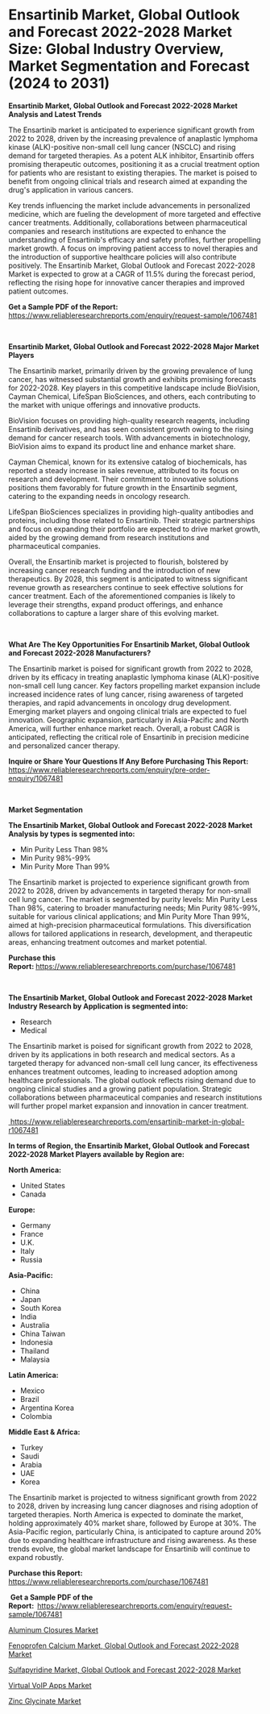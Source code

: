 <p><h1>Ensartinib Market, Global Outlook and Forecast 2022-2028 Market Size: Global Industry Overview, Market Segmentation and Forecast (2024 to 2031)</h1></p><p><strong>Ensartinib Market, Global Outlook and Forecast 2022-2028 Market Analysis and Latest Trends</strong></p>
<p><p>The Ensartinib market is anticipated to experience significant growth from 2022 to 2028, driven by the increasing prevalence of anaplastic lymphoma kinase (ALK)-positive non-small cell lung cancer (NSCLC) and rising demand for targeted therapies. As a potent ALK inhibitor, Ensartinib offers promising therapeutic outcomes, positioning it as a crucial treatment option for patients who are resistant to existing therapies. The market is poised to benefit from ongoing clinical trials and research aimed at expanding the drug's application in various cancers.</p><p>Key trends influencing the market include advancements in personalized medicine, which are fueling the development of more targeted and effective cancer treatments. Additionally, collaborations between pharmaceutical companies and research institutions are expected to enhance the understanding of Ensartinib's efficacy and safety profiles, further propelling market growth. A focus on improving patient access to novel therapies and the introduction of supportive healthcare policies will also contribute positively. The Ensartinib Market, Global Outlook and Forecast 2022-2028 Market is expected to grow at a CAGR of 11.5% during the forecast period, reflecting the rising hope for innovative cancer therapies and improved patient outcomes.</p></p>
<p><strong>Get a Sample PDF of the Report:&nbsp;</strong> <a href="https://www.reliableresearchreports.com/enquiry/request-sample/1067481?utm_campaign=13&utm_medium=2&utm_source=Github&utm_content=ia&utm_term=04122024&utm_id=ensartinib-market-global-outlook-and-forecast-2022-2028">https://www.reliableresearchreports.com/enquiry/request-sample/1067481</a></p>
<p>&nbsp;</p>
<p><strong>Ensartinib Market, Global Outlook and Forecast 2022-2028 Major Market Players</strong></p>
<p><p>The Ensartinib market, primarily driven by the growing prevalence of lung cancer, has witnessed substantial growth and exhibits promising forecasts for 2022-2028. Key players in this competitive landscape include BioVision, Cayman Chemical, LifeSpan BioSciences, and others, each contributing to the market with unique offerings and innovative products.</p><p>BioVision focuses on providing high-quality research reagents, including Ensartinib derivatives, and has seen consistent growth owing to the rising demand for cancer research tools. With advancements in biotechnology, BioVision aims to expand its product line and enhance market share.</p><p>Cayman Chemical, known for its extensive catalog of biochemicals, has reported a steady increase in sales revenue, attributed to its focus on research and development. Their commitment to innovative solutions positions them favorably for future growth in the Ensartinib segment, catering to the expanding needs in oncology research.</p><p>LifeSpan BioSciences specializes in providing high-quality antibodies and proteins, including those related to Ensartinib. Their strategic partnerships and focus on expanding their portfolio are expected to drive market growth, aided by the growing demand from research institutions and pharmaceutical companies.</p><p>Overall, the Ensartinib market is projected to flourish, bolstered by increasing cancer research funding and the introduction of new therapeutics. By 2028, this segment is anticipated to witness significant revenue growth as researchers continue to seek effective solutions for cancer treatment. Each of the aforementioned companies is likely to leverage their strengths, expand product offerings, and enhance collaborations to capture a larger share of this evolving market.</p></p>
<p>&nbsp;</p>
<p><strong>What Are The Key Opportunities For Ensartinib Market, Global Outlook and Forecast 2022-2028 Manufacturers?</strong></p>
<p><p>The Ensartinib market is poised for significant growth from 2022 to 2028, driven by its efficacy in treating anaplastic lymphoma kinase (ALK)-positive non-small cell lung cancer. Key factors propelling market expansion include increased incidence rates of lung cancer, rising awareness of targeted therapies, and rapid advancements in oncology drug development. Emerging market players and ongoing clinical trials are expected to fuel innovation. Geographic expansion, particularly in Asia-Pacific and North America, will further enhance market reach. Overall, a robust CAGR is anticipated, reflecting the critical role of Ensartinib in precision medicine and personalized cancer therapy.</p></p>
<p><strong>Inquire or Share Your Questions If Any Before Purchasing This Report:</strong> <a href="https://www.reliableresearchreports.com/enquiry/pre-order-enquiry/1067481?utm_campaign=13&utm_medium=2&utm_source=Github&utm_content=ia&utm_term=04122024&utm_id=ensartinib-market-global-outlook-and-forecast-2022-2028">https://www.reliableresearchreports.com/enquiry/pre-order-enquiry/1067481</a></p>
<p>&nbsp;</p>
<p><strong>Market Segmentation</strong></p>
<p><strong>The Ensartinib Market, Global Outlook and Forecast 2022-2028 Market Analysis by types is segmented into:</strong></p>
<p><ul><li>Min Purity Less Than 98%</li><li>Min Purity 98%-99%</li><li>Min Purity More Than 99%</li></ul></p>
<p><p>The Ensartinib market is projected to experience significant growth from 2022 to 2028, driven by advancements in targeted therapy for non-small cell lung cancer. The market is segmented by purity levels: Min Purity Less Than 98%, catering to broader manufacturing needs; Min Purity 98%-99%, suitable for various clinical applications; and Min Purity More Than 99%, aimed at high-precision pharmaceutical formulations. This diversification allows for tailored applications in research, development, and therapeutic areas, enhancing treatment outcomes and market potential.</p></p>
<p><strong>Purchase this Report:&nbsp;</strong><a href="https://www.reliableresearchreports.com/purchase/1067481?utm_campaign=13&utm_medium=2&utm_source=Github&utm_content=ia&utm_term=04122024&utm_id=ensartinib-market-global-outlook-and-forecast-2022-2028">https://www.reliableresearchreports.com/purchase/1067481</a></p>
<p>&nbsp;</p>
<p><strong>The Ensartinib Market, Global Outlook and Forecast 2022-2028 Market Industry Research by Application is segmented into:</strong></p>
<p><ul><li>Research</li><li>Medical</li></ul></p>
<p><p>The Ensartinib market is poised for significant growth from 2022 to 2028, driven by its applications in both research and medical sectors. As a targeted therapy for advanced non-small cell lung cancer, its effectiveness enhances treatment outcomes, leading to increased adoption among healthcare professionals. The global outlook reflects rising demand due to ongoing clinical studies and a growing patient population. Strategic collaborations between pharmaceutical companies and research institutions will further propel market expansion and innovation in cancer treatment.</p></p>
<p><a href="https://www.reliableresearchreports.com/ensartinib-market-in-global-r1067481?utm_campaign=13&utm_medium=2&utm_source=Github&utm_content=ia&utm_term=04122024&utm_id=ensartinib-market-global-outlook-and-forecast-2022-2028">&nbsp;https://www.reliableresearchreports.com/ensartinib-market-in-global-r1067481</a></p>
<p><strong>In terms of Region, the Ensartinib Market, Global Outlook and Forecast 2022-2028 Market Players available by Region are:</strong></p>
<p>
    <p> <strong> North America: </strong>
        <ul>
            <li>United States</li>
            <li>Canada</li>
        </ul>
        </p> 
    <p> <strong> Europe: </strong>
        <ul>
            <li>Germany</li>
            <li>France</li>
            <li>U.K.</li>
            <li>Italy</li>
            <li>Russia</li>
        </ul>
        </p> 
    <p> <strong> Asia-Pacific: </strong>
        <ul>
            <li>China</li>
            <li>Japan</li>
            <li>South Korea</li>
            <li>India</li>
            <li>Australia</li>
            <li>China Taiwan</li>
            <li>Indonesia</li>
            <li>Thailand</li>
            <li>Malaysia</li>
        </ul>
        </p> 
    <p> <strong> Latin America: </strong>
        <ul>
            <li>Mexico</li>
            <li>Brazil</li>
            <li>Argentina Korea</li>
            <li>Colombia</li>
        </ul>
        </p> 
    <p> <strong> Middle East & Africa: </strong>
        <ul>
            <li>Turkey</li>
            <li>Saudi</li>
            <li>Arabia</li>
            <li>UAE</li>
            <li>Korea</li>
        </ul>
    </p>
    </p>
<p><p>The Ensartinib market is projected to witness significant growth from 2022 to 2028, driven by increasing lung cancer diagnoses and rising adoption of targeted therapies. North America is expected to dominate the market, holding approximately 40% market share, followed by Europe at 30%. The Asia-Pacific region, particularly China, is anticipated to capture around 20% due to expanding healthcare infrastructure and rising awareness. As these trends evolve, the global market landscape for Ensartinib will continue to expand robustly.</p></p>
<p><strong>Purchase this Report: </strong><a href="https://www.reliableresearchreports.com/purchase/1067481?utm_campaign=13&utm_medium=2&utm_source=Github&utm_content=ia&utm_term=04122024&utm_id=ensartinib-market-global-outlook-and-forecast-2022-2028">https://www.reliableresearchreports.com/purchase/1067481</a></p>
<p>&nbsp;<strong>Get a Sample PDF of the Report:&nbsp;&nbsp;</strong><a href="https://www.reliableresearchreports.com/enquiry/request-sample/1067481?utm_campaign=13&utm_medium=2&utm_source=Github&utm_content=ia&utm_term=04122024&utm_id=ensartinib-market-global-outlook-and-forecast-2022-2028">https://www.reliableresearchreports.com/enquiry/request-sample/1067481</a></p>
<p><strong></strong></p>
<p><p><a href="https://www.linkedin.com/pulse/insights-aluminum-closures-market-analysis-growth-factors-yqyme?utm_campaign=13&utm_medium=2&utm_source=Github&utm_content=ia&utm_term=04122024&utm_id=ensartinib-market-global-outlook-and-forecast-2022-2028">Aluminum Closures Market</a></p><p><a href="https://github.com/Chiragrp22/Market-Research-Report-List-6/blob/main/fenoprofen-calcium-market-global-outlook-and-forecast-2022-2028-market.md?utm_campaign=13&utm_medium=2&utm_source=Github&utm_content=ia&utm_term=04122024&utm_id=ensartinib-market-global-outlook-and-forecast-2022-2028">Fenoprofen Calcium Market, Global Outlook and Forecast 2022-2028 Market</a></p><p><a href="https://github.com/MarciaRunte/Market-Research-Report-List-1/blob/main/sulfapyridine-market-global-outlook-and-forecast-2022-2028-market.md?utm_campaign=13&utm_medium=2&utm_source=Github&utm_content=ia&utm_term=04122024&utm_id=ensartinib-market-global-outlook-and-forecast-2022-2028">Sulfapyridine Market, Global Outlook and Forecast 2022-2028 Market</a></p><p><a href="https://issuu.com/reportprime-2/docs/virtual-voip-apps-market-size-2030.pptx?utm_campaign=13&utm_medium=2&utm_source=Github&utm_content=ia&utm_term=04122024&utm_id=ensartinib-market-global-outlook-and-forecast-2022-2028">Virtual VoIP Apps Market</a></p><p><a href="https://www.linkedin.com/pulse/evaluating-zinc-glycinate-market-2024-2031-trends-growth-yklae?utm_campaign=13&utm_medium=2&utm_source=Github&utm_content=ia&utm_term=04122024&utm_id=ensartinib-market-global-outlook-and-forecast-2022-2028">Zinc Glycinate Market</a></p></p>